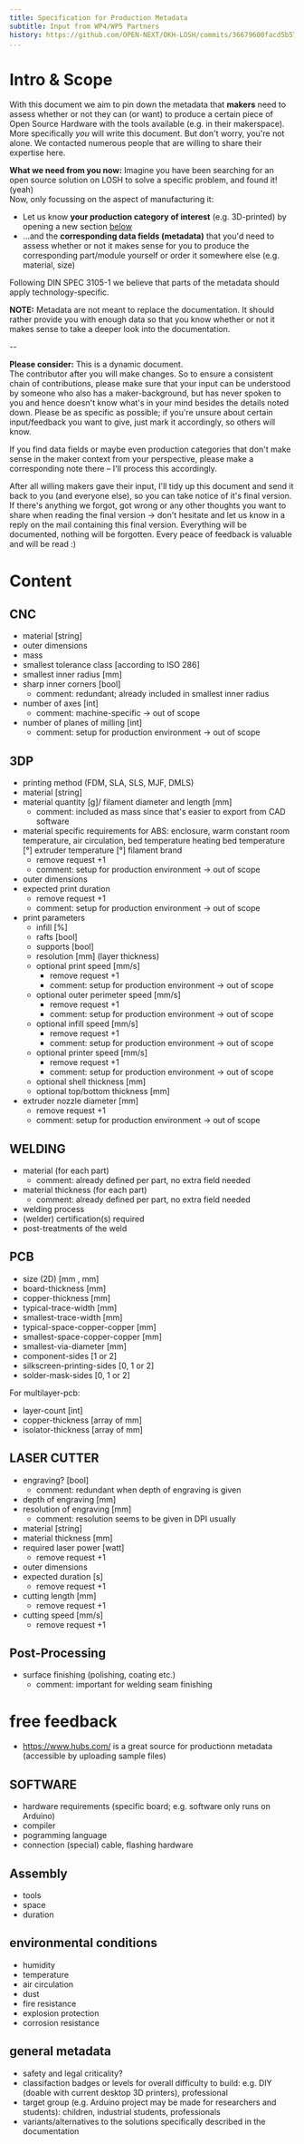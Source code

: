 ```yaml
---
title: Specification for Production Metadata
subtitle: Input from WP4/WP5 Partners
history: https://github.com/OPEN-NEXT/OKH-LOSH/commits/36679600facd5b572f012e74cb359ac84eb2d113/MAKER-INPUT-production-metadata.md
...
```


# Intro & Scope

With this document we aim to pin down the metadata that **makers** need to assess whether or not they can (or want) to produce a certain piece of Open Source Hardware with the tools available (e.g. in their makerspace).\
More specifically _you_ will write this document.
But don't worry, you're not alone.
We contacted numerous people that are willing to share their expertise here.

**What we need from you now:** Imagine you have been searching for an open source solution on LOSH to solve a specific problem, and found it! (yeah)\
Now, only focussing on the aspect of manufacturing it:

- Let us know **your production category of interest** (e.g. 3D-printed) by opening a new section [below](#content)
- …and the **corresponding data fields (metadata)** that you'd need to assess whether or not it makes sense for you to produce the corresponding part/module yourself or order it somewhere else (e.g. material, size)

Following DIN SPEC 3105-1 we believe that parts of the metadata should apply technology-specific.

**NOTE:** Metadata are not meant to replace the documentation. It should rather provide you with enough data so that you know whether or not it makes sense to take a deeper look into the documentation.

--

**Please consider:** This is a dynamic document.\
The contributor after you will make changes.
So to ensure a consistent chain of contributions, please make sure that your input can be understood by someone who also has a maker-background, but has never spoken to you and hence doesn't know what's in your mind besides the details noted down.
Please be as specific as possible; if you're unsure about certain input/feedback you want to give, just mark it accordingly, so others will know.

If you find data fields or maybe even production categories that don't make sense in the maker context from your perspective, please make a corresponding note there – I'll process this accordingly.

After all willing makers gave their input, I'll tidy up this document and send it back to you (and everyone else), so you can take notice of it's final version.
If there's anything we forgot, got wrong or any other thoughts you want to share when reading the final version → don't hesitate and let us know in a reply on the mail containing this final version.
Everything will be documented, nothing will be forgotten.
Every peace of feedback is valuable and will be read :)

# Content

## CNC

- material [string]
- outer dimensions
- mass
- smallest tolerance class [according to ISO 286]
- smallest inner radius [mm]
- sharp inner corners [bool]
  - comment: redundant; already included in smallest inner radius
- number of axes [int]
  - comment: machine-specific → out of scope
- number of planes of milling [int]
  - comment: setup for production environment → out of scope

## 3DP

- printing method (FDM, SLA, SLS, MJF, DMLS)
- material [string]
- material quantity [g]/  filament diameter and length [mm]
  - comment: included as mass since that's easier to export from CAD software
- material specific requirements
  for ABS: enclosure, warm constant room temperature, air circulation, bed temperature
  heating bed temperature [°]
  extruder temperature [°]
  filament brand
  - remove request +1
  - comment: setup for production environment → out of scope
- outer dimensions
- expected print duration
  - remove request +1
  - comment: setup for production environment → out of scope
- print parameters
  - infill [%]
  - rafts [bool]
  - supports [bool]
  - resolution [mm] (layer thickness)
  - optional print speed [mm/s]
    - remove request +1
    - comment: setup for production environment → out of scope
  - optional outer perimeter speed [mm/s]
    - remove request +1
    - comment: setup for production environment → out of scope
  - optional infill speed [mm/s]
    - remove request +1
    - comment: setup for production environment → out of scope
  - optional printer speed [mm/s]
    - remove request +1
    - comment: setup for production environment → out of scope
  - optional shell thickness [mm]
  - optional top/bottom thickness [mm]
- extruder nozzle diameter [mm]
  - remove request +1
  - comment: setup for production environment → out of scope

## WELDING

- material (for each part)
  - comment: already defined per part, no extra field needed
- material thickness (for each part)
  - comment: already defined per part, no extra field needed
- welding process
- (welder) certification(s) required
- post-treatments of the weld

## PCB

- size (2D) [mm , mm]
- board-thickness [mm]
- copper-thickness [mm]
- typical-trace-width [mm]
- smallest-trace-width [mm]
- typical-space-copper-copper [mm]
- smallest-space-copper-copper [mm]
- smallest-via-diameter [mm]
- component-sides [1 or 2]
- silkscreen-printing-sides [0, 1 or 2]
- solder-mask-sides [0, 1 or 2]

For multilayer-pcb:
- layer-count [int]
- copper-thickness [array of mm]
- isolator-thickness [array of mm]

## LASER CUTTER

- engraving? [bool]
  - comment: redundant when depth of engraving is given
- depth of engraving [mm]
- resolution of engraving [mm]
  - comment: resolution seems to be given in DPI usually
- material [string]
- material thickness [mm]
- required laser power [watt]
  - remove request +1
- outer dimensions
- expected duration [s]
  - remove request +1
- cutting length [mm]
  - remove request +1
- cutting speed [mm/s]
  - remove request +1

## Post-Processing

- surface finishing (polishing, coating etc.)
  - comment: important for welding seam finishing

# free feedback

- https://www.hubs.com/ is a great source for productionn metadata (accessible by uploading sample files)

## SOFTWARE

- hardware requirements (specific board; e.g. software only runs on Arduino)
- compiler
- pogramming language
- connection (special) cable, flashing hardware

## Assembly

- tools
- space
- duration

## environmental conditions

- humidity
- temperature
- air circulation
- dust
- fire resistance
- explosion protection
- corrosion resistance

## general metadata

- safety and legal criticality?
- classifaction badges or levels for overall difficulty to build: e.g. DIY (doable with current desktop 3D printers), professional
- target group (e.g. Arduino project may be made for researchers and students): children, industrial students, professionals
- variants/alternatives to the solutions specifically described in the documentation
